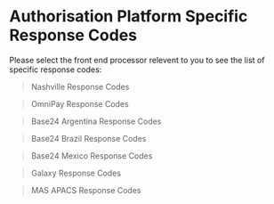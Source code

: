 
# Authorisation Platform Specific Response Codes


Please select the front end processor relevent to you to see the list of specific response codes:


> Nashville Response Codes

> OmniPay Response Codes

> Base24 Argentina Response Codes

> Base24 Brazil Response Codes

> Base24 Mexico Response Codes

> Galaxy Response Codes

> MAS APACS Response Codes